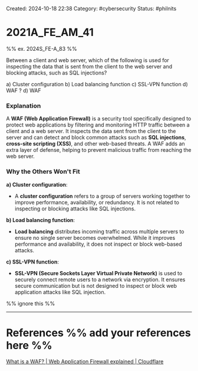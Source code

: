 Created: 2024-10-18 22:38
Category: #cybersecurity
Status: #philnits



# 2021A_FE_AM_41

%% ex. 2024S_FE-A_83 %%

Between a client and web server, which of the following is used for inspecting the data that is sent from the client to the web server and blocking attacks, such as SQL injections?

a) Cluster configuration
b) Load balancing function
c) SSL-VPN function
d) WAF
?
d) WAF
### Explanation

A **WAF (Web Application Firewall)** is a security tool specifically designed to protect web applications by filtering and monitoring HTTP traffic between a client and a web server. It inspects the data sent from the client to the server and can detect and block common attacks such as **SQL injections**, **cross-site scripting (XSS)**, and other web-based threats. A WAF adds an extra layer of defense, helping to prevent malicious traffic from reaching the web server.
### Why the Others Won't Fit

**a) Cluster configuration**:

- A **cluster configuration** refers to a group of servers working together to improve performance, availability, or redundancy. It is not related to inspecting or blocking attacks like SQL injections.

**b) Load balancing function**:

- **Load balancing** distributes incoming traffic across multiple servers to ensure no single server becomes overwhelmed. While it improves performance and availability, it does not inspect or block web-based attacks.

**c) SSL-VPN function**:

- **SSL-VPN (Secure Sockets Layer Virtual Private Network)** is used to securely connect remote users to a network via encryption. It ensures secure communication but is not designed to inspect or block web application attacks like SQL injection.





%% ignore this %%
<!--SR:!2025-03-10,15,290-->
---









# References %% add your references here %%
[What is a WAF? | Web Application Firewall explained | Cloudflare](https://www.cloudflare.com/learning/ddos/glossary/web-application-firewall-waf/)